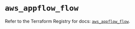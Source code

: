 # `aws_appflow_flow`

Refer to the Terraform Registry for docs: [`aws_appflow_flow`](https://registry.terraform.io/providers/hashicorp/aws/5.39.1/docs/resources/appflow_flow).
